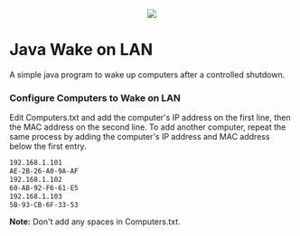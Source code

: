 <p align="center">
  <img src="https://raw.githubusercontent.com/Edge-Route-Networks/Edge-Route-Networks.github.io/master/img/logos/logo-dark.png">
</p>

# Java Wake on LAN
A simple java program to wake up computers after a controlled shutdown.

### Configure Computers to Wake on LAN
Edit Computers.txt and add the computer's IP address on the first line, then the MAC address on the 
second line. To add another computer, repeat the same process by adding the computer's IP address and MAC address below the first entry.

```txt
192.168.1.101
AE-2B-26-A0-9A-AF
192.168.1.102
60-AB-92-F6-61-E5
192.168.1.103
5B-93-CB-6F-33-53
```
**Note:** Don't add any spaces in Computers.txt.
